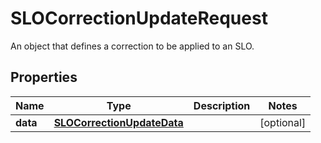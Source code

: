 # SLOCorrectionUpdateRequest

An object that defines a correction to be applied to an SLO.

## Properties

| Name     | Type                                                      | Description | Notes      |
| -------- | --------------------------------------------------------- | ----------- | ---------- |
| **data** | [**SLOCorrectionUpdateData**](SLOCorrectionUpdateData.md) |             | [optional] |
